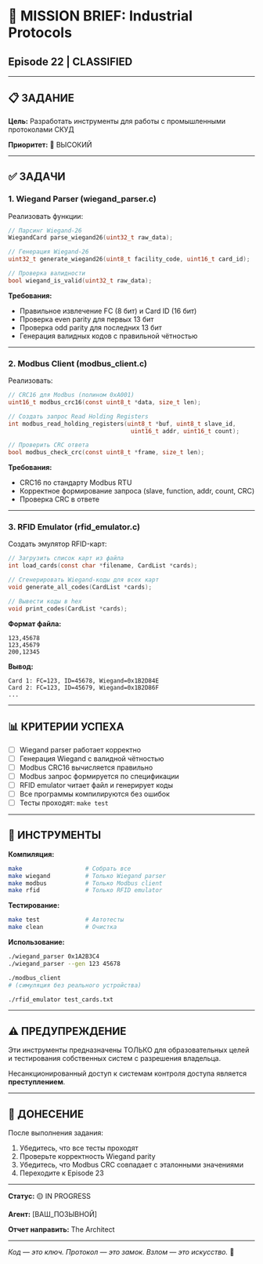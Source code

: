 # 🎯 MISSION BRIEF: Industrial Protocols
## Episode 22 | CLASSIFIED

---

## 📋 ЗАДАНИЕ

**Цель:** Разработать инструменты для работы с промышленными протоколами СКУД

**Приоритет:** 🔴 ВЫСОКИЙ

---

## ✅ ЗАДАЧИ

### 1. Wiegand Parser (wiegand_parser.c)

Реализовать функции:

```c
// Парсинг Wiegand-26
WiegandCard parse_wiegand26(uint32_t raw_data);

// Генерация Wiegand-26
uint32_t generate_wiegand26(uint8_t facility_code, uint16_t card_id);

// Проверка валидности
bool wiegand_is_valid(uint32_t raw_data);
```

**Требования:**
- Правильное извлечение FC (8 бит) и Card ID (16 бит)
- Проверка even parity для первых 13 бит
- Проверка odd parity для последних 13 бит
- Генерация валидных кодов с правильной чётностью

---

### 2. Modbus Client (modbus_client.c)

Реализовать:

```c
// CRC16 для Modbus (полином 0xA001)
uint16_t modbus_crc16(const uint8_t *data, size_t len);

// Создать запрос Read Holding Registers
int modbus_read_holding_registers(uint8_t *buf, uint8_t slave_id,
                                   uint16_t addr, uint16_t count);

// Проверить CRC ответа
bool modbus_check_crc(const uint8_t *frame, size_t len);
```

**Требования:**
- CRC16 по стандарту Modbus RTU
- Корректное формирование запроса (slave, function, addr, count, CRC)
- Проверка CRC в ответе

---

### 3. RFID Emulator (rfid_emulator.c)

Создать эмулятор RFID-карт:

```c
// Загрузить список карт из файла
int load_cards(const char *filename, CardList *cards);

// Сгенерировать Wiegand-коды для всех карт
void generate_all_codes(CardList *cards);

// Вывести коды в hex
void print_codes(CardList *cards);
```

**Формат файла:**
```
123,45678
123,45679
200,12345
```

**Вывод:**
```
Card 1: FC=123, ID=45678, Wiegand=0x1B2D84E
Card 2: FC=123, ID=45679, Wiegand=0x1B2D86F
...
```

---

## 📊 КРИТЕРИИ УСПЕХА

- [ ] Wiegand parser работает корректно
- [ ] Генерация Wiegand с валидной чётностью
- [ ] Modbus CRC16 вычисляется правильно
- [ ] Modbus запрос формируется по спецификации
- [ ] RFID emulator читает файл и генерирует коды
- [ ] Все программы компилируются без ошибок
- [ ] Тесты проходят: `make test`

---

## 🔧 ИНСТРУМЕНТЫ

**Компиляция:**
```bash
make                  # Собрать все
make wiegand          # Только Wiegand parser
make modbus           # Только Modbus client
make rfid             # Только RFID emulator
```

**Тестирование:**
```bash
make test             # Автотесты
make clean            # Очистка
```

**Использование:**
```bash
./wiegand_parser 0x1A2B3C4
./wiegand_parser --gen 123 45678

./modbus_client
# (симуляция без реального устройства)

./rfid_emulator test_cards.txt
```

---

## ⚠️ ПРЕДУПРЕЖДЕНИЕ

Эти инструменты предназначены ТОЛЬКО для образовательных целей и тестирования собственных систем с разрешения владельца.

Несанкционированный доступ к системам контроля доступа является **преступлением**.

---

## 📡 ДОНЕСЕНИЕ

После выполнения задания:

1. Убедитесь, что все тесты проходят
2. Проверьте корректность Wiegand parity
3. Убедитесь, что Modbus CRC совпадает с эталонными значениями
4. Переходите к Episode 23

---

**Статус:** 🟡 IN PROGRESS

**Агент:** [ВАШ_ПОЗЫВНОЙ]

**Отчет направить:** The Architect

---

*Код — это ключ. Протокол — это замок. Взлом — это искусство.* 🔐